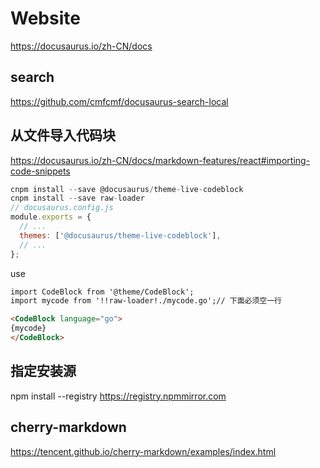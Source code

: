 # Website

<https://docusaurus.io/zh-CN/docs>

## search

<https://github.com/cmfcmf/docusaurus-search-local>

## 从文件导入代码块

<https://docusaurus.io/zh-CN/docs/markdown-features/react#importing-code-snippets>

```js
cnpm install --save @docusaurus/theme-live-codeblock
cnpm install --save raw-loader
// docusaurus.config.js
module.exports = {
  // ...
  themes: ['@docusaurus/theme-live-codeblock'],
  // ...
};
```

use

```md
import CodeBlock from '@theme/CodeBlock';
import mycode from '!!raw-loader!./mycode.go';// 下面必须空一行

<CodeBlock language="go">
{mycode}
</CodeBlock>
```

## 指定安装源

npm install --registry <https://registry.npmmirror.com>

## cherry-markdown

<https://tencent.github.io/cherry-markdown/examples/index.html>
